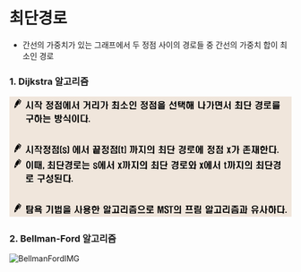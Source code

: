 ﻿# 최단경로

- 간선의 가중치가 있는 그래프에서 두 정점 사이의 경로들 중 간선의 가중치 합이 최소인 경로

### 1. Dijkstra 알고리즘
![DijkstraIMG](./Dijkstra.PNG)  

### 2. Bellman-Ford 알고리즘
![BellmanFordIMG](./BellmanFord.PNG)  
